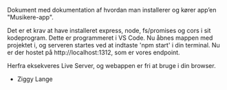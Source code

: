 Dokument med dokumentation af hvordan man installerer og kører app’en "Musikere-app".

Det er et krav at have installeret express, node, fs/promises og cors i sit kodeprogram. Dette er programmeret i VS Code.
Nu åbnes mappen med projektet i, og serveren startes ved at indtaste 'npm start' i din terminal. Nu er der hostet på http://localhost:1312, som er vores endpoint.

Herfra eksekveres Live Server, og webappen er fri at bruge i din browser.


- Ziggy Lange
